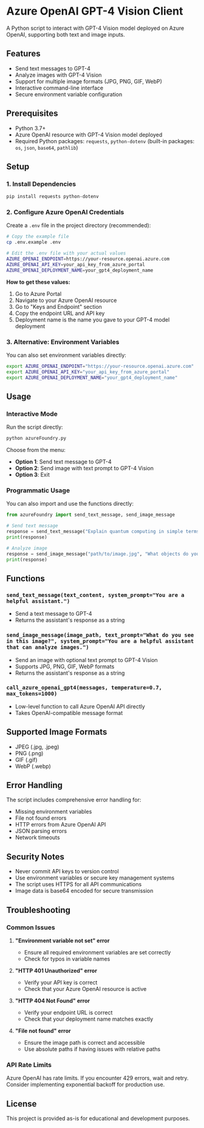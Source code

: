 # Azure OpenAI GPT-4 Vision Client

A Python script to interact with GPT-4 Vision model deployed on Azure OpenAI, supporting both text and image inputs.

## Features

- Send text messages to GPT-4
- Analyze images with GPT-4 Vision
- Support for multiple image formats (JPG, PNG, GIF, WebP)
- Interactive command-line interface
- Secure environment variable configuration

## Prerequisites

- Python 3.7+
- Azure OpenAI resource with GPT-4 Vision model deployed
- Required Python packages: `requests`, `python-dotenv` (built-in packages: `os`, `json`, `base64`, `pathlib`)

## Setup

### 1. Install Dependencies

```bash
pip install requests python-dotenv
```

### 2. Configure Azure OpenAI Credentials

Create a `.env` file in the project directory (recommended):

```bash
# Copy the example file
cp .env.example .env

# Edit the .env file with your actual values
AZURE_OPENAI_ENDPOINT=https://your-resource.openai.azure.com
AZURE_OPENAI_API_KEY=your_api_key_from_azure_portal
AZURE_OPENAI_DEPLOYMENT_NAME=your_gpt4_deployment_name
```

**How to get these values:**
1. Go to Azure Portal
2. Navigate to your Azure OpenAI resource
3. Go to "Keys and Endpoint" section
4. Copy the endpoint URL and API key
5. Deployment name is the name you gave to your GPT-4 model deployment

### 3. Alternative: Environment Variables

You can also set environment variables directly:

```bash
export AZURE_OPENAI_ENDPOINT="https://your-resource.openai.azure.com"
export AZURE_OPENAI_API_KEY="your_api_key_from_azure_portal"
export AZURE_OPENAI_DEPLOYMENT_NAME="your_gpt4_deployment_name"
```

## Usage

### Interactive Mode

Run the script directly:

```bash
python azureFoundry.py
```

Choose from the menu:
- **Option 1**: Send text message to GPT-4
- **Option 2**: Send image with text prompt to GPT-4 Vision
- **Option 3**: Exit

### Programmatic Usage

You can also import and use the functions directly:

```python
from azureFoundry import send_text_message, send_image_message

# Send text message
response = send_text_message("Explain quantum computing in simple terms")
print(response)

# Analyze image
response = send_image_message("path/to/image.jpg", "What objects do you see in this image?")
print(response)
```

## Functions

### `send_text_message(text_content, system_prompt="You are a helpful assistant.")`
- Send a text message to GPT-4
- Returns the assistant's response as a string

### `send_image_message(image_path, text_prompt="What do you see in this image?", system_prompt="You are a helpful assistant that can analyze images.")`
- Send an image with optional text prompt to GPT-4 Vision
- Supports JPG, PNG, GIF, WebP formats
- Returns the assistant's response as a string

### `call_azure_openai_gpt4(messages, temperature=0.7, max_tokens=1000)`
- Low-level function to call Azure OpenAI API directly
- Takes OpenAI-compatible message format

## Supported Image Formats

- JPEG (.jpg, .jpeg)
- PNG (.png)
- GIF (.gif)
- WebP (.webp)

## Error Handling

The script includes comprehensive error handling for:
- Missing environment variables
- File not found errors
- HTTP errors from Azure OpenAI API
- JSON parsing errors
- Network timeouts

## Security Notes

- Never commit API keys to version control
- Use environment variables or secure key management systems
- The script uses HTTPS for all API communications
- Image data is base64 encoded for secure transmission

## Troubleshooting

### Common Issues

1. **"Environment variable not set" error**
   - Ensure all required environment variables are set correctly
   - Check for typos in variable names

2. **"HTTP 401 Unauthorized" error**
   - Verify your API key is correct
   - Check that your Azure OpenAI resource is active

3. **"HTTP 404 Not Found" error**
   - Verify your endpoint URL is correct
   - Check that your deployment name matches exactly

4. **"File not found" error**
   - Ensure the image path is correct and accessible
   - Use absolute paths if having issues with relative paths

### API Rate Limits

Azure OpenAI has rate limits. If you encounter 429 errors, wait and retry. Consider implementing exponential backoff for production use.

## License

This project is provided as-is for educational and development purposes.